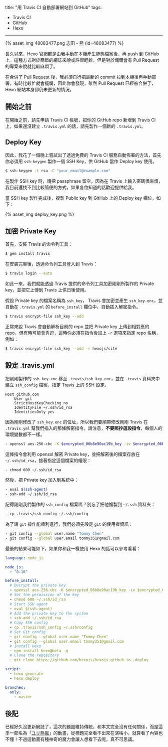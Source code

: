 title: "用 Travis CI 自動部署網站到 GitHub"
tags:
- Travis CI
- GitHub
- Hexo
---
{% asset_img 48083477.png 志田 - 熊 (id=48083477) %}

長久以來，Hexo 官網都是由我手動在本機產生靜態檔案後，再 push 到 GitHub 上。這種方式對於簡單的網誌來說或許很輕鬆，但是對於偶爾會有 Pull Request 的專案來說就比較麻煩了。

在合併了 Pull Request 後，我必須自行把最新的 commit 拉到本機後再手動部署，有時比較忙就會擺爛，因此你會發現，雖然 Pull Request 已經被合併了，Hexo 網站本身卻仍未更新的情況。

<!-- more -->

## 開始之前

在開始之前，請先申請 Travis CI 帳號，把你的 GitHub repo 新增到 Travis CI 上，如果還沒建立 `.travis.yml` 的話，請先製作一個新的 `.travis.yml`。

## Deploy Key

因此，我花了一個晚上嘗試出了透過免費的 Travis CI 服務自動佈署的方法，首先你必須用 `ssh-keygen` 製作一個 SSH Key，供 GitHub 當作 Deploy key 使用。

``` bash
$ ssh-keygen -t rsa -C "your_email@example.com"
```

在製作 SSH key 時，請把 passphrase 留空，因為在 Travis 上輸入密碼很麻煩，我目前還找不到比較簡便的方式，如果各位知道的話歡迎提供給我。

當 SSH key 製作完成後，複製 Public key 到 GitHub 上的 Deploy key 欄位，如下：

{% asset_img deploy_key.png %}

## 加密 Private Key

首先，安裝 Travis 的命令列工具：

``` bash
$ gem install travis
```

在安裝完畢後，透過命令列工具登入到 Travis：

``` bash
$ travis login --auto
```

如此一來，我們就能透過 Travis 提供的命令列工具加密剛剛所製作的 Private key，並把它上傳到 Travis 上供日後使用。

假設 Private key 的檔案名稱為 `ssh_key`， Travis 會加密並產生 `ssh_key.enc`，並自動在 `.travis.yml` 的 `before_install` 欄位中，自動插入解密指令。

``` bash
$ travis encrypt-file ssh_key --add
```

正常來說 Travis 會自動解析目前的 repo 並把 Private key 上傳到相對應的 repo，但有時可能會秀逗，這時你必須在指令後加上 `-r` 選項來指定 repo 名稱，例如：

``` bash
$ travis encrypt-file ssh_key --add -r hexojs/site
```

## 設定 .travis.yml

把剛剛製作的 `ssh_key.enc` 移至 `.travis/ssh_key.enc`，並在 `.travis` 資料夾中建立 `ssh_config` 檔案，指定 Travis 上的 SSH 設定。

``` plain ssh_config
Host github.com
	User git
	StrictHostKeyChecking no
	IdentityFile ~/.ssh/id_rsa
	IdentitiesOnly yes
```

因為剛剛修改了 `ssh_key.enc` 的位址，所以我們要順帶修改剛剛 Travis 在 `.travis.yml` 幫我們插入的那條解密指令。請注意，**不要照抄這段指令**，每個人的環境變數都不一樣。

``` bash
- openssl aes-256-cbc -K $encrypted_06b8e90ac19b_key -iv $encrypted_06b8e90ac19b_iv -in .travis/ssh_key.enc -out ~/.ssh/id_rsa -d
```

這條指令會利用 openssl 解密 Private key，並把解密後的檔案存放在 `~/.ssh/id_rsa`，接著指定這個檔案的權限：

``` bash
- chmod 600 ~/.ssh/id_rsa
```

然後，把 Private key 加入到系統中：

``` bash
- eval $(ssh-agent)
- ssh-add ~/.ssh/id_rsa
```

記得剛剛我們製作的 `ssh_config` 檔案嗎？別忘了把他複製到 `~/.ssh` 資料夾：

``` bash
- cp .travis/ssh_config ~/.ssh/config
```

為了讓 `git` 操作能順利進行，我們必須先設定 `git` 的使用者資訊：

``` bash
- git config --global user.name "Tommy Chen"
- git config --global user.email tommy351@gmail.com
```

最後的結果可能如下，如果你和我一樣使用 Hexo 的話可以參考看看：

``` yaml .travis.yml
language: node_js

node_js:
  - "0.10"

before_install:
  # Decrypt the private key
  - openssl aes-256-cbc -K $encrypted_06b8e90ac19b_key -iv $encrypted_06b8e90ac19b_iv -in .travis/ssh_key.enc -out ~/.ssh/id_rsa -d
  # Set the permission of the key
  - chmod 600 ~/.ssh/id_rsa
  # Start SSH agent
  - eval $(ssh-agent)
  # Add the private key to the system
  - ssh-add ~/.ssh/id_rsa
  # Copy SSH config
  - cp .travis/ssh_config ~/.ssh/config
  # Set Git config
  - git config --global user.name "Tommy Chen"
  - git config --global user.email tommy351@gmail.com
  # Install Hexo
  - npm install hexo@beta -g
  # Clone the repository
  - git clone https://github.com/hexojs/hexojs.github.io .deploy

script:
  - hexo generate
  - hexo deploy

branches:
  only:
    - master
```

## 後記

已經好久沒更新網誌了，這次的題圖維持傳統，和本文完全沒有任何關係，而是這季一部名為「[ユリ熊嵐](http://www.yurikuma.jp/)」的動畫，從標題完全看不出來在演啥小，就算看了內容也不懂！不過這動畫有種神奇的魔力會讓人想看下去呢，真不可思議。